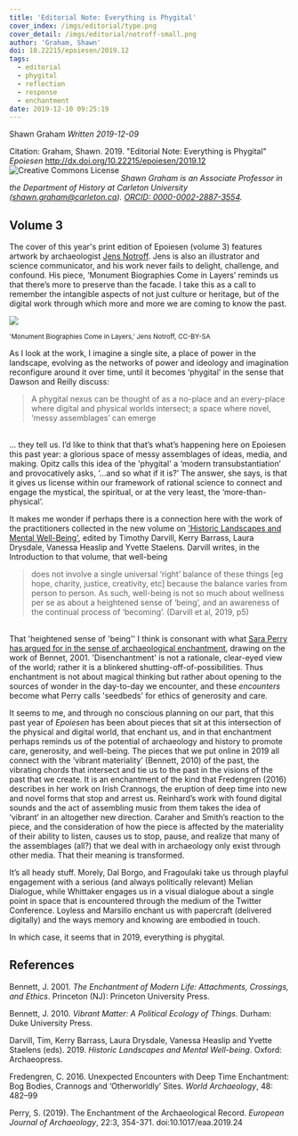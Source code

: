 ```yaml
---
title: 'Editorial Note: Everything is Phygital'
cover_index: /imgs/editorial/type.png
cover_detail: /imgs/editorial/notroff-small.png
author: 'Graham, Shawn'
doi: 10.22215/epoiesen/2019.12
tags:
  - editorial
  - phygital
  - reflection
  - response
  - enchantment
date: 2019-12-10 09:25:19
---
```

Shawn Graham
_Written 2019-12-09_

Citation: Graham, Shawn. 2019. "Editorial Note: Everything is Phygital" _Epoiesen_ http://dx.doi.org/10.22215/epoiesen/2019.12
<a rel="license" href="http://creativecommons.org/licenses/by-sa/4.0/"><img alt="Creative Commons License" style="border-width:0" src="https://i.creativecommons.org/l/by-sa/4.0/80x15.png" align="left" /></a><br />

_Shawn Graham is an Associate Professor in the Department of History at Carleton University (shawn.graham@carleton.ca). [ORCID: 0000-0002-2887-3554](https://orcid.org/0000-0002-2887-3554)._

## Volume 3

The cover of this year's print edition of Epoiesen (volume 3) features artwork by archaeologist [Jens Notroff](https://jensnotroff.com/). Jens is also an illustrator and science communicator, and his work never fails to delight, challenge, and confound. His piece, ‘Monument Biographies Come in Layers’ reminds us that there’s more to preserve than the facade. I take this as a call to remember the intangible aspects of not just culture or heritage, but of the digital work through which more and more we are coming to know the past.

![](/imgs/editorial/notroff-small.png)

<small>'Monument Biographies Come in Layers,' Jens Notroff, CC-BY-SA</small>

As I look at the work, I imagine a single site, a place of power in the landscape, evolving as the networks of power and ideology and imagination reconfigure around it over time, until it becomes ‘phygital’ in the sense that Dawson and Reilly discuss:

> A phygital nexus can be thought of as a no-place and an every-place where digital and physical worlds intersect; a space where novel, ‘messy assemblages’ can emerge

<Br>... they tell us. I’d like to think that that’s what’s happening here on Epoiesen this past year: a glorious space of messy assemblages of ideas, media, and making.  Opitz calls this idea of the 'phygital' a ‘modern transubstantiation’ and provocatively asks, ‘...and so what if it is?’ The answer, she says, is that it gives us license within our framework of rational science to connect and engage the mystical, the spiritual, or at the very least, the ‘more-than-physical’.

It makes me wonder if perhaps there is a connection here with the work of the practitioners collected in the new volume on ['Historic Landscapes and Mental Well-Being'](http://www.archaeopress.com/ArchaeopressShop/Public/displayProductDetail.asp?id={EEA08FF4-B364-4615-9743-1C5770C73BCE}), edited by Timothy Darvill, Kerry Barrass, Laura Drysdale, Vanessa Heaslip and Yvette Staelens. Darvill writes, in the Introduction to that volume, that well-being

>  does not involve a single universal ‘right’ balance of these things [eg hope, charity, justice, creativity, etc] because the balance varies from person to person. As such, well-being is not so  much  about  wellness  per se  as  about  a  heightened  sense  of  ‘being’,  and  an  awareness  of  the  continual  process  of  ‘becoming’. (Darvill et al, 2019, p5)

<br>That 'heightened sense of 'being'' I think is consonant with what [Sara Perry has argued for in the sense of archaeological enchantment](https://www.cambridge.org/core/journals/european-journal-of-archaeology/article/enchantment-of-the-archaeological-record/6B71DCDB28D3FABE22660EEA860ED7FE/share/4e3b9c26d6a8ad18c37806bf75430609166eab0e), drawing on the work of Bennet, 2001. 'Disenchantment' is not a rationale, clear-eyed view of the world; rather it is a blinkered shutting-off-of-possibilities. Thus enchantment is not about magical thinking but rather about opening to the sources of wonder in the day-to-day we encounter, and these _encounters_ become what Perry calls 'seedbeds' for ethics of generosity and care.

It seems to me, and through no conscious planning on our part, that this past year of _Epoiesen_ has been about pieces that sit at this intersection of the physical and digital world, that enchant us, and in that enchantment perhaps reminds us of the potential of archaeology and history to promote care, generosity, and well-being. The pieces that we put online in 2019 all connect with the ‘vibrant materiality’ (Bennett, 2010) of the past, the vibrating chords that intersect and tie us to the past in the visions of the past that we create. It is an enchantment of the kind that Fredengren (2016) describes in her work on Irish Crannogs, the eruption of deep time into new and novel forms that stop and arrest us. Reinhard’s work with found digital sounds and the act of assembling music from them takes the idea of ‘vibrant’ in an altogether new direction. Caraher and Smith’s reaction to the piece, and the consideration of how the piece is affected by the materiality of their ability to listen, causes us to stop, pause, and realize that many of the assemblages (all?) that we deal with in archaeology only exist through other media. That their meaning is transformed.

It’s all heady stuff. Morely, Dal Borgo, and Fragoulaki take us through playful engagement with a serious (and always politically relevant) Melian Dialogue, while Whittaker engages us in a visual dialogue about a single point in space that is encountered through the medium of the Twitter Conference. Loyless and Marsillo enchant us with papercraft (delivered digitally) and the ways memory and knowing are embodied in touch.

In which case, it seems that in 2019, everything is phygital.

## References

Bennett, J. 2001. _The Enchantment of Modern Life: Attachments, Crossings, and Ethics_. Princeton (NJ): Princeton University Press.

Bennett, J. 2010. _Vibrant Matter: A Political Ecology of Things_. Durham: Duke University Press.

Darvill, Tim, Kerry Barrass, Laura Drysdale, Vanessa Heaslip and Yvette Staelens (eds). 2019. _Historic Landscapes and Mental Well-being_. Oxford: Archaeopress.

Fredengren, C. 2016. Unexpected Encounters with Deep Time Enchantment: Bog Bodies, Crannogs and ‘Otherworldly’ Sites. _World Archaeology_, 48: 482–99

Perry, S. (2019). The Enchantment of the Archaeological Record. _European Journal of Archaeology_, 22:3, 354-371. doi:10.1017/eaa.2019.24
